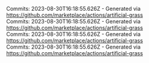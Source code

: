 Commits: 2023-08-30T16:18:55.626Z - Generated via https://github.com/marketplace/actions/artificial-grass
<br>
Commits: 2023-08-30T16:18:55.626Z - Generated via https://github.com/marketplace/actions/artificial-grass
<br>
Commits: 2023-08-30T16:18:55.626Z - Generated via https://github.com/marketplace/actions/artificial-grass
<br>
Commits: 2023-08-30T16:18:55.626Z - Generated via https://github.com/marketplace/actions/artificial-grass
<br>
